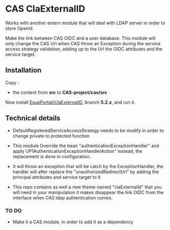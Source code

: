 # **CAS ClaExternalID**

Works with another extern module that will deal with LDAP server in order to store OpenId.

Make the link between CAS OIDC and a user database. This module will only change the CAS Url when CAS throw an Exception 
during the service access strategy validation, adding up to the Url the OIDC attributes and the service target.

## **Installation**

Copy :
 - the content from **src** to **CAS-project/cas/src**

Now install [EsupPortail/claExternalID](https://github.com/EsupPortail/claExternalID), branch **5.2.x**, and run it.

## **Technical details**

- DefaultRegisteredServiceAccessStrategy needs to be modify in order to change private to protected function

- This module Override the bean "authenticationExceptionHandler" and apply UP1AuthenticationExceptionHandlerAction" instead, the replacement is done in configuration.

- It will throw an exception that will be catch by the ExceptionHandler, the handler will after replace the 
"unauthorizedRedirectUrl" by adding the principal attributes and service target to it.

- This repo contains as well a new theme named "claExternalId" that you will need in your manipulation 
it makes disappear the link OIDC from the interface when CAS ldap authentication comes.


### **TO DO**

- Make it a CAS module, in order to add it as a dependency
